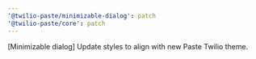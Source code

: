 ```yaml
---
'@twilio-paste/minimizable-dialog': patch
'@twilio-paste/core': patch
---
```


[Minimizable dialog] Update styles to align with new Paste Twilio theme.

